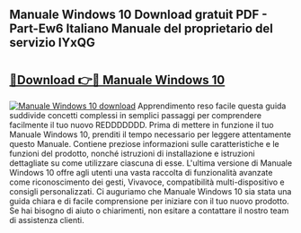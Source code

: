 ## Manuale Windows 10 Download gratuit PDF - Part-Ew6 Italiano Manuale del proprietario del servizio IYxQG

# <h2><a href="http://dfgrgp.blite.top/?on=Manuale+Windows+10">🔗Download 👉🔴 Manuale Windows 10</a></h2>

[![Manuale Windows 10 download](https://i.imgur.com/lujVjoI.png)](http://dfgrgp.blite.top/?on=Manuale+Windows+10)
Apprendimento reso facile questa guida suddivide concetti complessi in semplici passaggi per comprendere facilmente il tuo nuovo REDDDDDDD. Prima di mettere in funzione il tuo Manuale Windows 10, prenditi il tempo necessario per leggere attentamente questo Manuale. Contiene preziose informazioni sulle caratteristiche e le funzioni del prodotto, nonché istruzioni di installazione e istruzioni dettagliate su come utilizzare ciascuna di esse. L'ultima versione di Manuale Windows 10 offre agli utenti una vasta raccolta di funzionalità avanzate come riconoscimento dei gesti, Vivavoce, compatibilità multi-dispositivo e consigli personalizzati. Ci auguriamo che Manuale Windows 10 sia stata una guida chiara e di facile comprensione per iniziare con il tuo nuovo prodotto. Se hai bisogno di aiuto o chiarimenti, non esitare a contattare il nostro team di assistenza clienti.

